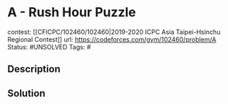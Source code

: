 # A - Rush Hour Puzzle

contest: [[CFICPC/102460/102460|2019-2020 ICPC Asia Taipei-Hsinchu Regional Contest]]
url: https://codeforces.com/gym/102460/problem/A
Status: #UNSOLVED
Tags: #

## Description

## Solution

